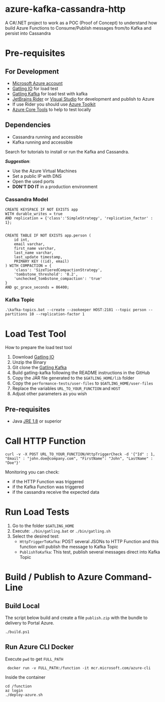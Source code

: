 # azure-kafka-cassandra-http

A C#/.NET project to work as a POC (Proof of Concept) to understand how build Azure Functions to Consume/Publish messages from/to Kafka and persist into Cassandra

# Pre-requisites

## For Development

* [Microsoft Azure account](https://portal.azure.com/#home)
* [Gatling IO](https://gatling.io/) for load test
* [Gatling Kafka](https://github.com/mnogu/gatling-kafka) for load test with kafka
* [JetBrains Rider](https://www.jetbrains.com/rider/) or [Visual Studio](https://visualstudio.microsoft.com/pt-br/) for development and publish to Azure
* If use Rider you should use [Azure Toolkit](https://plugins.jetbrains.com/plugin/11220-azure-toolkit-for-rider)
* [Azure Core Tools](https://github.com/Azure/azure-functions-core-tools) to help to test locally

## Dependencies

* Cassandra running and accessible
* Kafka running and accessible

Search for tutorials to install or run the Kafka and Cassandra.

**_Suggestion_**:
* Use the Azure Virtual Machines
* Set a public IP with DNS
* Open the used ports
* **DON'T DO IT** in a production environment

### Cassandra Model

```
CREATE KEYSPACE IF NOT EXISTS app 
WITH durable_writes = true 
AND replication = {'class':'SimpleStrategy', 'replication_factor' : 1};


CREATE TABLE IF NOT EXISTS app.person (
	id int,
	email varchar,
	first_name varchar,
	last_name varchar,
	last_update timestamp,
	PRIMARY KEY ((id), email)
) WITH COMPACTION = {
	'class': 'SizeTieredCompactionStrategy',
	'tombstone_threshold': '0.2',
	'unchecked_tombstone_compaction': 'true'
}
AND gc_grace_seconds = 86400;
```

### Kafka Topic

```
.\kafka-topics.bat --create --zookeeper HOST:2181 --topic person --partitions 10 --replication-factor 1
```

# Load Test Tool

How to prepare the load test tool

1. Download [Gatling IO](https://gatling.io/)
2. Unzip the Binary
3. Git clone the [Gatling Kafka](https://github.com/mnogu/gatling-kafka) 
4. Build gatling-kafka following the README instructions in the GitHub
5. Copy the JAR file generated to the `$GATLING_HOME/lib` folder
6. Copy the `performance-tests/user-files` to `$GATLING_HOME/user-files`
7. Replace the variables `URL_TO_YOUR_FUNCTION` and `HOST`
8. Adjust other parameters as you wish

## Pre-requisites

* Java [JRE 1.8](https://www.oracle.com/java/technologies/javase-jre8-downloads.html) or superior

# Call HTTP Function

```
curl -v -X POST URL_TO_YOUR_FUNCTION/HttpTriggerCheck -d '{"Id" : 1, "Email" : "john.doe@company.com", "FirstName": "John", "LastName" : "Doe"}'
```

Monitoring you can check:
* if the HTTP Function was triggered
* if the Kafka Function was triggered
* if the cassandra receive the expected data

# Run Load Tests

1. Go to the folder `$GATLING_HOME`
2. Execute: `./bin/gatling.bat` or `./bin/gatling.sh`
3. Select the desired test:
   * `HttpTriggerToKafka`: POST several JSONs to HTTP Function and this function will publish the message to Kafka Topic
   * `PublishToKafka`: This test, publish several messages direct into Kafka Topic

# Build / Publish to Azure Command-Line

## Build Local

The script below build and create a file `publish.zip` with the bundle to delivery to Portal Azure.

```
./build.ps1
```

## Run Azure CLI Docker

Execute `pwd` to get `FULL_PATH`

```
 docker run -v FULL_PATH:/function -it mcr.microsoft.com/azure-cli
```

Inside the container
```
cd /function
az login
./deploy-azure.sh
```
